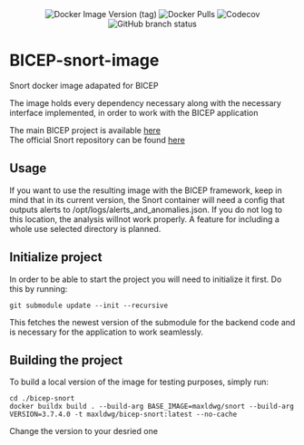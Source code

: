 <div align="center">
<img alt="Docker Image Version (tag)" src="https://img.shields.io/docker/v/maxldwg/bicep-snort/latest?style=for-the-badge&logo=docker&label=Latest%20Version&link=https%3A%2F%2Fhub.docker.com%2Fr%2Fmaxldwg%2Fbicep-snort">
<img alt="Docker Pulls" src="https://img.shields.io/docker/pulls/maxldwg/bicep-snort?style=for-the-badge&logo=docker&logoColor=blue&link=https%3A%2F%2Fhub.docker.com%2Fr%2Fmaxldwg%2Fbicep-snort">
<img alt="Codecov" src="https://img.shields.io/codecov/c/github/maldwg/BICEP-snort-image?style=for-the-badge">
<img alt="GitHub branch status" src="https://img.shields.io/github/checks-status/maldwg/BICEP-snort-image/main?style=for-the-badge&label=Tests">

<br>

</div>

# BICEP-snort-image
Snort docker image adapated for BICEP

The image holds every dependency necessary along with the necessary interface implemented, in order to work with the BICEP application

The main BICEP project is available [here](https://github.com/maldwg/BICEP/tree/main) <br>
The official Snort repository can be found [here](https://github.com/snort3/snort3)

## Usage

If you want to use the resulting image with the BICEP framework, keep in mind that in its current version, the Snort container will need a config that outputs alerts to /opt/logs/alerts_and_anomalies.json. If you do not log to this location, the analysis willnot work properly. A feature for including a whole use selected directory is planned.


## Initialize project

In order to be able to start the project you will need to initialize it first. Do this by running:

```
git submodule update --init --recursive
```
This fetches the newest version of the submodule for the backend code and is necessary for the application to work seamlessly.



## Building the project
To build a local version of the image for testing purposes, simply run:
``` 
cd ./bicep-snort
docker buildx build . --build-arg BASE_IMAGE=maxldwg/snort --build-arg VERSION=3.7.4.0 -t maxldwg/bicep-snort:latest --no-cache
```
Change the version to your desried one

